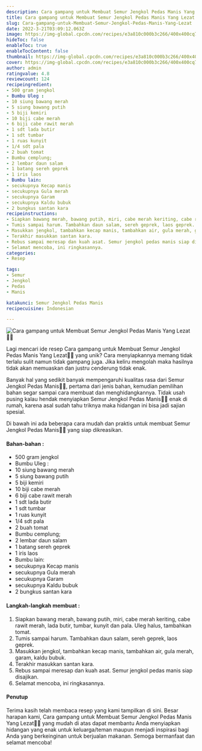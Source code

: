 ```yaml
---
description: Cara gampang untuk Membuat Semur Jengkol Pedas Manis Yang Lezat"
title: Cara gampang untuk Membuat Semur Jengkol Pedas Manis Yang Lezat
slug: Cara-gampang-untuk-Membuat-Semur-Jengkol-Pedas-Manis-Yang-Lezat
date: 2022-3-21T03:09:12.063Z
image: https://img-global.cpcdn.com/recipes/e3a810c000b3c266/400x400cq70/photo.jpg
hideToc: false
enableToc: true
enableTocContent: false
thumbnail: https://img-global.cpcdn.com/recipes/e3a810c000b3c266/400x400cq70/photo.jpg
cover: https://img-global.cpcdn.com/recipes/e3a810c000b3c266/400x400cq70/photo.jpg
author: admin
ratingvalue: 4.8
reviewcount: 124
recipeingredient:
- 500 gram jengkol
- Bumbu Uleg :
- 10 siung bawang merah
- 5 siung bawang putih
- 5 biji kemiri
- 10 biji cabe merah
- 6 biji cabe rawit merah
- 1 sdt lada butir
- 1 sdt tumbar
- 1 ruas kunyit
- 1/4 sdt pala
- 2 buah tomat
- Bumbu cemplung;
- 2 lembar daun salam
- 1 batang sereh geprek
- 1 iris laos
- Bumbu lain:
- secukupnya Kecap manis
- secukupnya Gula merah
- secukupnya Garam
- secukupnya Kaldu bubuk
- 2 bungkus santan kara
recipeinstructions:
- Siapkan bawang merah, bawang putih, miri, cabe merah keriting, cabe rawit merah, lada butir, tumbar, kunyit dan pala. Uleg halus, tambahkan tomat.
- Tumis sampai harum. Tambahkan daun salam, sereh geprek, laos geprek.
- Masukkan jengkol, tambahkan kecap manis, tambahkan air, gula merah, garam, kaldu bubuk.
- Terakhir masukkan santan kara.
- Rebus sampai meresap dan kuah asat. Semur jengkol pedas manis siap disajikan.
- Selamat mencoba, ini ringkasannya.
categories:
- Resep

tags:
- Semur
- Jengkol
- Pedas
- Manis

katakunci: Semur Jengkol Pedas Manis
recipecuisine: Indonesian

---
```


![Cara gampang untuk Membuat Semur Jengkol Pedas Manis Yang Lezat👩‍🍳](https://img-global.cpcdn.com/recipes/e3a810c000b3c266/400x400cq70/photo.jpg)

Lagi mencari ide resep Cara gampang untuk Membuat Semur Jengkol Pedas Manis Yang Lezat👩‍🍳 yang unik? Cara menyiapkannya memang tidak terlalu sulit namun tidak gampang juga. Jika keliru mengolah maka hasilnya tidak akan memuaskan dan justru cenderung tidak enak.

Banyak hal yang sedikit banyak mempengaruhi kualitas rasa dari Semur Jengkol Pedas Manis👩‍🍳, pertama dari jenis bahan, kemudian pemilihan bahan segar sampai cara membuat dan menghidangkannya. Tidak usah pusing kalau hendak menyiapkan Semur Jengkol Pedas Manis👩‍🍳 enak di rumah, karena asal sudah tahu triknya maka hidangan ini bisa jadi sajian spesial.

Di bawah ini ada beberapa cara mudah dan praktis untuk membuat Semur Jengkol Pedas Manis👩‍🍳 yang siap dikreasikan.

<!--inarticleads1-->

#### Bahan-bahan :

- 500 gram jengkol
- Bumbu Uleg :
- 10 siung bawang merah
- 5 siung bawang putih
- 5 biji kemiri
- 10 biji cabe merah
- 6 biji cabe rawit merah
- 1 sdt lada butir
- 1 sdt tumbar
- 1 ruas kunyit
- 1/4 sdt pala
- 2 buah tomat
- Bumbu cemplung;
- 2 lembar daun salam
- 1 batang sereh geprek
- 1 iris laos
- Bumbu lain:
- secukupnya Kecap manis
- secukupnya Gula merah
- secukupnya Garam
- secukupnya Kaldu bubuk
- 2 bungkus santan kara

<!--inarticleads2-->

#### Langkah-langkah membuat :

1. Siapkan bawang merah, bawang putih, miri, cabe merah keriting, cabe rawit merah, lada butir, tumbar, kunyit dan pala. Uleg halus, tambahkan tomat.
1. Tumis sampai harum. Tambahkan daun salam, sereh geprek, laos geprek.
1. Masukkan jengkol, tambahkan kecap manis, tambahkan air, gula merah, garam, kaldu bubuk.
1. Terakhir masukkan santan kara.
1. Rebus sampai meresap dan kuah asat. Semur jengkol pedas manis siap disajikan.
1. Selamat mencoba, ini ringkasannya.

#### Penutup

Terima kasih telah membaca resep yang kami tampilkan di sini. Besar harapan kami, Cara gampang untuk Membuat Semur Jengkol Pedas Manis Yang Lezat👩‍🍳 yang mudah di atas dapat membantu Anda menyiapkan hidangan yang enak untuk keluarga/teman maupun menjadi inspirasi bagi Anda yang berkeinginan untuk berjualan makanan. Semoga bermanfaat dan selamat mencoba!